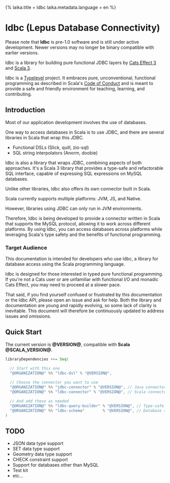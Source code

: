 {%
laika.title = ldbc
laika.metadata.language = en
%}

# ldbc (Lepus Database Connectivity)

Please note that **ldbc** is pre-1.0 software and is still under active development. Newer versions may no longer be binary compatible with earlier versions.

ldbc is a library for building pure functional JDBC layers by [Cats Effect 3](https://typelevel.org/cats-effect/) and [Scala 3](https://github.com/scala/scala3).

ldbc is a [Typelevel](http://typelevel.org/) project. It embraces pure, unconventional, functional programming as described in Scala's [Code of Conduct](http://scala-lang.org/conduct.html) and is meant to provide a safe and friendly environment for teaching, learning, and contributing.

## Introduction

Most of our application development involves the use of databases.

One way to access databases in Scala is to use JDBC, and there are several libraries in Scala that wrap this JDBC.

- Functional DSLs (Slick, quill, zio-sql)
- SQL string interpolators (Anorm, doobie)

ldbc is also a library that wraps JDBC, combining aspects of both approaches. It's a Scala 3 library that provides a type-safe and refactorable SQL interface, capable of expressing SQL expressions on MySQL databases.

Unlike other libraries, ldbc also offers its own connector built in Scala.

Scala currently supports multiple platforms: JVM, JS, and Native.

However, libraries using JDBC can only run in JVM environments.

Therefore, ldbc is being developed to provide a connector written in Scala that supports the MySQL protocol, allowing it to work across different platforms.
By using ldbc, you can access databases across platforms while leveraging Scala's type safety and the benefits of functional programming.

### Target Audience

This documentation is intended for developers who use ldbc, a library for database access using the Scala programming language.

ldbc is designed for those interested in typed pure functional programming. If you're not a Cats user or are unfamiliar with functional I/O and monadic Cats Effect, you may need to proceed at a slower pace.

That said, if you find yourself confused or frustrated by this documentation or the ldbc API, please open an issue and ask for help. Both the library and documentation are young and rapidly evolving, so some lack of clarity is inevitable. This document will therefore be continuously updated to address issues and omissions.

## Quick Start

The current version is **@VERSION@**, compatible with **Scala @SCALA_VERSION@**.

```scala
libraryDependencies ++= Seq(

  // Start with this one
  "@ORGANIZATION@" %% "ldbc-dsl" % "@VERSION@",
  
  // Choose the connector you want to use
  "@ORGANIZATION@" %% "jdbc-connector" % "@VERSION@", // Java connector (supported platform: JVM)
  "@ORGANIZATION@" %% "ldbc-connector" % "@VERSION@", // Scala connector (supported platforms: JVM, JS, Native)

  // And add these as needed
  "@ORGANIZATION@" %% "ldbc-query-builder" % "@VERSION@", // Type-safe query building
  "@ORGANIZATION@" %% "ldbc-schema"        % "@VERSION@", // Database schema construction
)
```

## TODO

- JSON data type support
- SET data type support
- Geometry data type support
- CHECK constraint support
- Support for databases other than MySQL
- Test kit
- etc...
